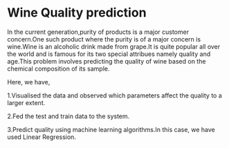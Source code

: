 # Wine Quality prediction

In the current generation,purity of products is a major customer concern.One such product where the purity is of a major concern is wine.Wine is an alcoholic drink made from grape.It is quite popular all over the world and is famous for its two special attribues namely quality and age.This problem involves predicting the quality of wine
based on the chemical composition of its sample.

Here, we have, 

1.Visualised the data and observed which parameters affect the quality to a larger extent.

2.Fed the test and train data to the system.

3.Predict quality using machine learning algorithms.In this case, we have used Linear Regression.
